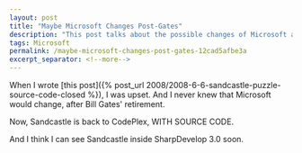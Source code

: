 ```yaml
---
layout: post
title: "Maybe Microsoft Changes Post-Gates"
description: "This post talks about the possible changes of Microsoft after Bill Gates' retirement."
tags: Microsoft
permalink: /maybe-microsoft-changes-post-gates-12cad5afbe3a
excerpt_separator: <!--more-->
---
```


When I wrote [this post]({% post_url 2008/2008-6-6-sandcastle-puzzle-source-code-closed %}), I was upset. And I never knew that Microsoft would change, after Bill Gates' retirement.

Now, Sandcastle is back to CodePlex, WITH SOURCE CODE.

And I think I can see Sandcastle inside SharpDevelop 3.0 soon.

<!--more-->
